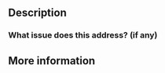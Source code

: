 ## Description
<!-- ex: "Adds login API" -->

### What issue does this address? (if any)
<!-- ex: closes #1 -->
<!-- ex: references #1 -->

## More information
<!-- For example, documentation to a library, blog post, etc... -->